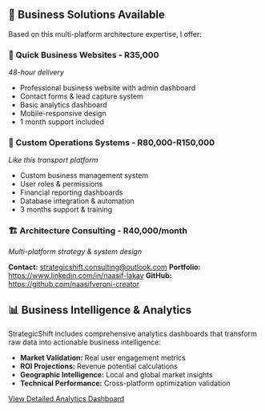
## 🏢 Business Solutions Available

Based on this multi-platform architecture expertise, I offer:

### 🚀 Quick Business Websites - R35,000
*48-hour delivery*
- Professional business website with admin dashboard
- Contact forms & lead capture system  
- Basic analytics dashboard
- Mobile-responsive design
- 1 month support included

### 💼 Custom Operations Systems - R80,000-R150,000
*Like this transport platform*
- Custom business management system
- User roles & permissions
- Financial reporting dashboards  
- Database integration & automation
- 3 months support & training

### 🏗️ Architecture Consulting - R40,000/month
*Multi-platform strategy & system design*

**Contact:** strategicshift.consulting@outlook.com
**Portfolio:** https://www.linkedin.com/in/naasif-lakay
**GitHub:** https://github.com/naasifveroni-creator

## 📊 Business Intelligence & Analytics

StrategicShift includes comprehensive analytics dashboards that transform raw data into actionable business intelligence:

- **Market Validation:** Real user engagement metrics
- **ROI Projections:** Revenue potential calculations  
- **Geographic Intelligence:** Local and global market insights
- **Technical Performance:** Cross-platform optimization validation

[View Detailed Analytics Dashboard](./ANALYTICS.md)
